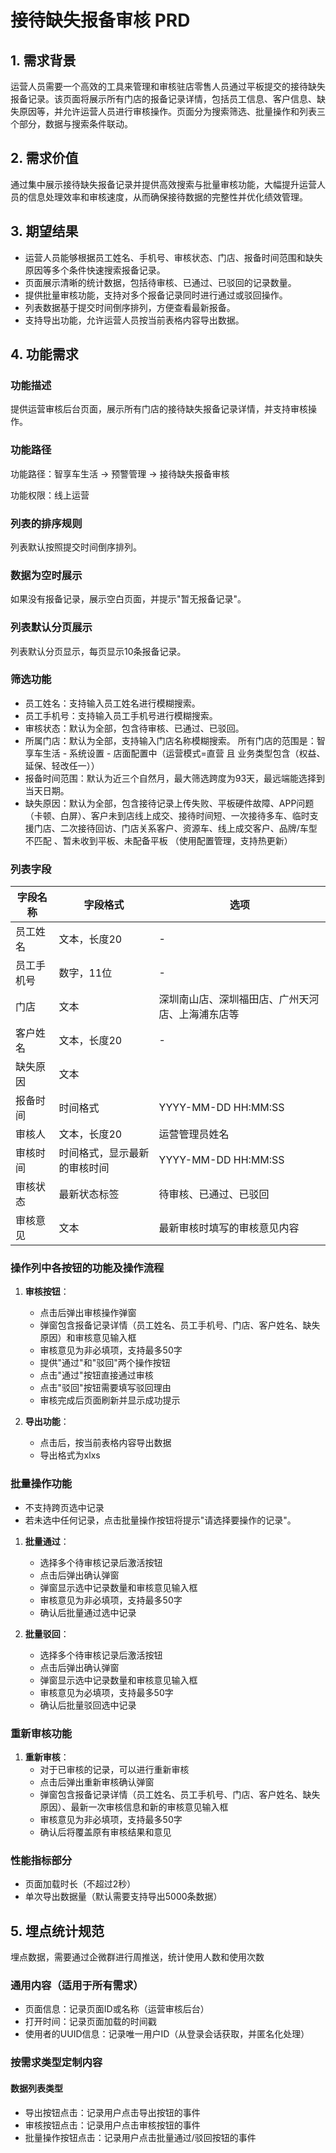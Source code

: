 # 接待缺失报备审核 PRD 

## 1. 需求背景

运营人员需要一个高效的工具来管理和审核驻店零售人员通过平板提交的接待缺失报备记录。该页面将展示所有门店的报备记录详情，包括员工信息、客户信息、缺失原因等，并允许运营人员进行审核操作。页面分为搜索筛选、批量操作和列表三个部分，数据与搜索条件联动。

## 2. 需求价值

通过集中展示接待缺失报备记录并提供高效搜索与批量审核功能，大幅提升运营人员的信息处理效率和审核速度，从而确保接待数据的完整性并优化绩效管理。

## 3. 期望结果

- 运营人员能够根据员工姓名、手机号、审核状态、门店、报备时间范围和缺失原因等多个条件快速搜索报备记录。
- 页面展示清晰的统计数据，包括待审核、已通过、已驳回的记录数量。
- 提供批量审核功能，支持对多个报备记录同时进行通过或驳回操作。
- 列表数据基于提交时间倒序排列，方便查看最新报备。
- 支持导出功能，允许运营人员按当前表格内容导出数据。

## 4. 功能需求

### 功能描述

提供运营审核后台页面，展示所有门店的接待缺失报备记录详情，并支持审核操作。

### 功能路径

功能路径：智享车生活 -> 预警管理 -> 接待缺失报备审核

功能权限：线上运营

### 列表的排序规则

列表默认按照提交时间倒序排列。

### 数据为空时展示

如果没有报备记录，展示空白页面，并提示"暂无报备记录"。

### 列表默认分页展示

列表默认分页显示，每页显示10条报备记录。

### 筛选功能

- 员工姓名：支持输入员工姓名进行模糊搜索。
- 员工手机号：支持输入员工手机号进行模糊搜索。
- 审核状态：默认为全部，包含待审核、已通过、已驳回。
- 所属门店：默认为全部，支持输入门店名称模糊搜索。 所有门店的范围是：智享车生活 - 系统设置 - 店面配置中（运营模式=直营 且 业务类型包含（权益、延保、轻改任一））
- 报备时间范围：默认为近三个自然月，最大筛选跨度为93天，最远端能选择到当天日期。
- 缺失原因：默认为全部，包含接待记录上传失败、平板硬件故障、APP问题（卡顿、白屏）、客户未到店线上成交、接待时间短、一次接待多车、临时支援门店、二次接待回访、门店关系客户、资源车、线上成交客户、品牌/车型不匹配 、暂未收到平板、未配备平板 （使用配置管理，支持热更新）

### 列表字段

| 字段名称 | 字段格式 | 选项 |
| -------- | -------- | ---- |
| 员工姓名 | 文本，长度20 | - |
| 员工手机号 | 数字，11位 | - |
| 门店 | 文本 | 深圳南山店、深圳福田店、广州天河店、上海浦东店等 |
| 客户姓名 | 文本，长度20 | - |
| 缺失原因 | 文本 | |
| 报备时间 | 时间格式 | YYYY-MM-DD HH:MM:SS |
| 审核人 | 文本，长度20 | 运营管理员姓名 |
| 审核时间 | 时间格式，显示最新的审核时间 | YYYY-MM-DD HH:MM:SS |
| 审核状态 | 最新状态标签 | 待审核、已通过、已驳回 |
| 审核意见 | 文本 | 最新审核时填写的审核意见内容 |

### 操作列中各按钮的功能及操作流程

1. **审核按钮**：
   - 点击后弹出审核操作弹窗
   - 弹窗包含报备记录详情（员工姓名、员工手机号、门店、客户姓名、缺失原因）和审核意见输入框
   - 审核意见为非必填项，支持最多50字
   - 提供"通过"和"驳回"两个操作按钮
   - 点击"通过"按钮直接通过审核
   - 点击"驳回"按钮需要填写驳回理由
   - 审核完成后页面刷新并显示成功提示

2. **导出功能**：
   - 点击后，按当前表格内容导出数据
   - 导出格式为xlxs

### 批量操作功能

- 不支持跨页选中记录
- 若未选中任何记录，点击批量操作按钮将提示"请选择要操作的记录"。

1. **批量通过**：
   - 选择多个待审核记录后激活按钮
   - 点击后弹出确认弹窗
   - 弹窗显示选中记录数量和审核意见输入框
   - 审核意见为非必填项，支持最多50字
   - 确认后批量通过选中记录

2. **批量驳回**：
   - 选择多个待审核记录后激活按钮
   - 点击后弹出确认弹窗
   - 弹窗显示选中记录数量和审核意见输入框
   - 审核意见为必填项，支持最多50字
   - 确认后批量驳回选中记录


### 重新审核功能

1. **重新审核**：
   - 对于已审核的记录，可以进行重新审核
   - 点击后弹出重新审核确认弹窗
   - 弹窗包含报备记录详情（员工姓名、员工手机号、门店、客户姓名、缺失原因）、最新一次审核信息和新的审核意见输入框
   - 审核意见为非必填项，支持最多50字
   - 确认后将覆盖原有审核结果和意见 

### 性能指标部分

- 页面加载时长（不超过2秒）
- 单次导出数据量（默认需要支持导出5000条数据）

## 5. 埋点统计规范

埋点数据，需要通过企微群进行周推送，统计使用人数和使用次数

### 通用内容（适用于所有需求）

- 页面信息：记录页面ID或名称（运营审核后台）
- 打开时间：记录页面加载的时间戳
- 使用者的UUID信息：记录唯一用户ID（从登录会话获取，并匿名化处理）

### 按需求类型定制内容

#### 数据列表类型

- 导出按钮点击：记录用户点击导出按钮的事件
- 审核按钮点击：记录用户点击审核按钮的事件
- 批量操作按钮点击：记录用户点击批量通过/驳回按钮的事件
